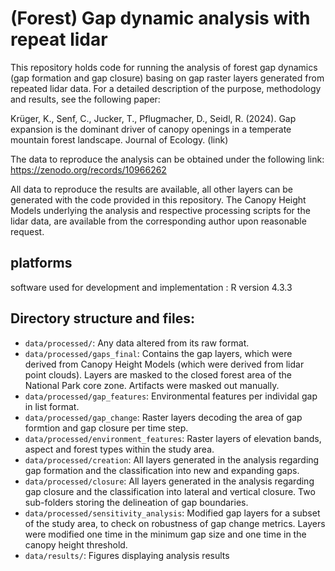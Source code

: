 # (Forest) Gap dynamic analysis with repeat lidar

This repository holds code for running the analysis of forest gap dynamics (gap formation and gap closure) basing on gap raster layers generated from repeated lidar data. For a detailed description of the purpose, methodology and results, see the following paper: 

Krüger, K., Senf, C., Jucker, T., Pflugmacher, D., Seidl, R. (2024). Gap expansion is the dominant driver of canopy openings in a temperate mountain forest landscape. Journal of Ecology. (link)

The data to reproduce the analysis can be obtained under the following link: https://zenodo.org/records/10966262

All data to reproduce the results are available, all other layers can be generated with the code provided in this repository. The Canopy Height Models underlying the analysis and respective processing scripts for the lidar data, are available from the corresponding author upon reasonable request. 


## platforms

software used for development and implementation : R version 4.3.3

## Directory structure and files:

- `data/processed/`: Any data altered from its raw format. 
- `data/processed/gaps_final`: Contains the gap layers, which were derived from Canopy Height Models (which were derived from lidar point clouds). Layers are masked to the closed forest area of the National Park core zone. Artifacts were masked out manually.
- `data/processed/gap_features`: Environmental features per individal gap in list format.
- `data/processed/gap_change`: Raster layers decoding the area of gap formtion and gap closure per time step.
- `data/processed/environment_features`: Raster layers of elevation bands, aspect and forest types within the study area.
- `data/processed/creation`: All layers generated in the analysis regarding gap formation and the classification into new and expanding gaps.
- `data/processed/closure`: All layers generated in the analysis regarding gap closure and the classification into lateral and vertical closure. Two sub-folders storing the delineation of gap boundaries.
- `data/processed/sensitivity_analysis`: Modified gap layers for a subset of the study area, to check on robustness of gap change metrics. Layers were modified one time in the minimum gap size and one time in the canopy height threshold.
- `data/results/`: Figures displaying analysis results
